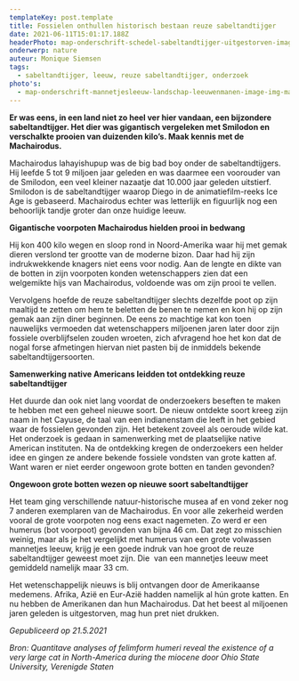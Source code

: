 ```yaml
---
templateKey: post.template
title: Fossielen onthullen historisch bestaan reuze sabeltandtijger
date: 2021-06-11T15:01:17.188Z
headerPhoto: map-onderschrift-schedel-sabeltandtijger-uitgestorven-image-img-schedel-sabeltandtijger-uitgestorven-jpg
onderwerp: nature
auteur: Monique Siemsen
tags:
  - sabeltandtijger, leeuw, reuze sabeltandtijger, onderzoek
photo's:
  - map-onderschrift-mannetjesleeuw-landschap-leeuwenmanen-image-img-mannetjesleeuw-landschap-leeuwenmanen-jpg
---
```

**Er was eens, in een land niet zo heel ver hier vandaan, een bijzondere sabeltandtijger. Het dier was gigantisch vergeleken met Smilodon en verschalkte prooien van duizenden kilo’s. Maak kennis met de Machairodus.**

Machairodus lahayishupup was de big bad boy onder de sabeltandtijgers. Hij leefde 5 tot 9 miljoen jaar geleden en was daarmee een voorouder van de Smilodon, een veel kleiner nazaatje dat 10.000 jaar geleden uitstierf. Smilodon is de sabeltandtijger waarop Diego in de animatiefilm-reeks Ice Age is gebaseerd. Machairodus echter was letterlijk en figuurlijk nog een behoorlijk tandje groter dan onze huidige leeuw.

**Gigantische voorpoten Machairodus hielden prooi in bedwang**

Hij kon 400 kilo wegen en sloop rond in Noord-Amerika waar hij met gemak dieren verslond ter grootte van de moderne bizon. Daar had hij zijn indrukwekkende knagers niet eens voor nodig. Aan de lengte en dikte van de botten in zijn voorpoten konden wetenschappers zien dat een welgemikte hijs van Machairodus, voldoende was om zijn prooi te vellen. 

Vervolgens hoefde de reuze sabeltandtijger slechts dezelfde poot op zijn maaltijd te zetten om hem te beletten de benen te nemen en kon hij op zijn gemak aan zijn diner beginnen. De eens zo machtige kat kon toen nauwelijks vermoeden dat wetenschappers miljoenen jaren later door zijn fossiele overblijfselen zouden wroeten, zich afvragend hoe het kon dat de nogal forse afmetingen hiervan niet pasten bij de inmiddels bekende sabeltandtijgersoorten. 

**Samenwerking native Americans leidden tot ontdekking reuze sabeltandtijger**

Het duurde dan ook niet lang voordat de onderzoekers beseften te maken te hebben met een geheel nieuwe soort. De nieuw ontdekte soort kreeg zijn naam in het Cayuse, de taal van een indianenstam die leeft in het gebied waar de fossielen gevonden zijn. Het betekent zoveel als oeroude wilde kat. Het onderzoek is gedaan in samenwerking met de plaatselijke native American instituten. Na de ontdekking kregen de onderzoekers een helder idee en gingen ze andere bekende fossiele vondsten van grote katten af. Want waren er niet eerder ongewoon grote botten en tanden gevonden? 

**Ongewoon grote botten wezen op nieuwe soort sabeltandtijger** 

Het team ging verschillende natuur-historische musea af en vond zeker nog 7 anderen exemplaren van de Machairodus. En voor alle zekerheid werden vooral de grote voorpoten nog eens exact nagemeten. Zo werd er een humerus (bot voorpoot) gevonden van bijna 46 cm. Dat zegt zo misschien weinig, maar als je het vergelijkt met humerus van een grote volwassen mannetjes leeuw, krijg je een goede indruk van hoe groot de reuze sabeltandtijger geweest moet zijn. Die  van een mannetjes leeuw meet gemiddeld namelijk maar 33 cm.

Het wetenschappelijk nieuws is blij ontvangen door de Amerikaanse medemens. Afrika, Azië en Eur-Azië hadden namelijk al hún grote katten. En nu hebben de Amerikanen dan hun Machairodus. Dat het beest al miljoenen jaren geleden is uitgestorven, mag hun pret niet drukken.

*Gepubliceerd op 21.5.2021*

*Bron: Quantitave analyses of felimform humeri reveal the existence of a very large cat in North-America during the miocene door Ohio State University, Verenigde Staten*